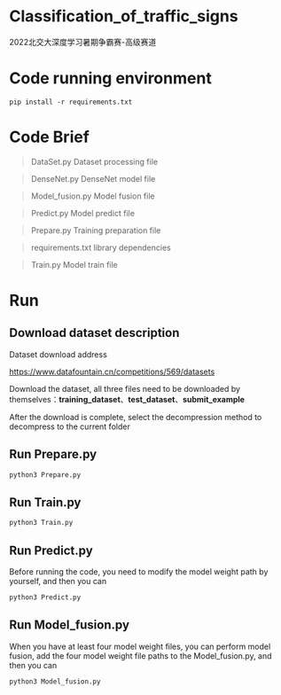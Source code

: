 # Classification_of_traffic_signs

2022北交大深度学习暑期争霸赛-高级赛道


# Code running environment
`
pip install -r requirements.txt
`
# Code Brief

>DataSet.py
Dataset processing file

>DenseNet.py
DenseNet model file

>Model_fusion.py
Model fusion file

>Predict.py
Model predict file

>Prepare.py
Training preparation file

>requirements.txt
library dependencies

>Train.py
Model train file

# Run
## Download dataset description

Dataset download address

https://www.datafountain.cn/competitions/569/datasets

Download the dataset, all three files need to be downloaded by themselves：**training_dataset**、**test_dataset**、**submit_example**

After the download is complete, select the decompression method to decompress to the current folder

## Run Prepare.py

```python
python3 Prepare.py
```

## Run Train.py
```python
python3 Train.py
```
## Run Predict.py

Before running the code, you need to modify the model weight path by yourself, and then you can

```python
python3 Predict.py
```

## Run Model_fusion.py

When you have at least four model weight files, you can perform model fusion, add the four model weight file paths to the Model_fusion.py, and then you can

```python
python3 Model_fusion.py
```
